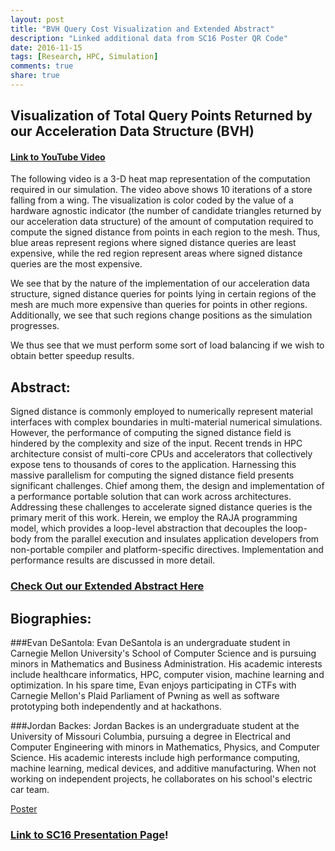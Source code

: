```yaml
---
layout: post
title: "BVH Query Cost Visualization and Extended Abstract"
description: "Linked additional data from SC16 Poster QR Code"
date: 2016-11-15
tags: [Research, HPC, Simulation]
comments: true
share: true
---
```





## Visualization of Total Query Points Returned by our Acceleration Data Structure (BVH)

#### [Link to YouTube Video](https://www.youtube.com/watch?v=19-r0b_PfLU&feature=youtu.be)

The following video is a 3-D heat map representation of the computation required in our simulation.  The video above shows 10 iterations of a store falling from a wing.  The visualization is color coded by the value of a hardware agnostic indicator (the number of candidate triangles returned by our acceleration data structure) of the amount of computation required to compute the signed distance from points in each region to the mesh.  Thus, blue areas represent regions where signed distance queries are least expensive, while the red region represent areas where signed distance queries are the most expensive.


We see that by the nature of the implementation of our acceleration data structure, signed distance queries for points lying in certain regions of the mesh are much more expensive than queries for points in other regions.  Additionally, we see that such regions change positions as the simulation progresses.  


We thus see that we must perform some sort of load balancing if we wish to obtain better speedup results.


## Abstract:
Signed distance is commonly employed to numerically represent material interfaces with complex boundaries in multi-material numerical simulations. However, the performance of computing the signed distance field is hindered by the complexity and size of the input. Recent trends in HPC architecture consist of multi-core CPUs and accelerators that collectively expose tens to thousands of cores to the application. Harnessing this massive parallelism for computing the signed distance field presents significant challenges. Chief among them, the design and implementation of a performance portable solution that can work across architectures. Addressing these challenges to accelerate signed distance queries is the primary merit of this work. Herein, we employ the RAJA programming model, which provides a loop-level abstraction that decouples the loop-body from the parallel execution and insulates application developers from non-portable compiler and platform-specific directives. Implementation and performance results are discussed in more detail.

### [Check Out our Extended Abstract Here](/files/sc16ExtendedAbstract.pdf) 


## Biographies:

###Evan DeSantola:
Evan DeSantola is an undergraduate student in Carnegie Mellon University's School of Computer Science and is pursuing minors in Mathematics and Business Administration. His academic interests include healthcare informatics, HPC, computer vision, machine learning and optimization. In his spare time, Evan enjoys participating in CTFs with Carnegie Mellon's Plaid Parliament of Pwning as well as software prototyping both independently and at hackathons.

###Jordan Backes:
Jordan Backes is an undergraduate student at the University of Missouri Columbia, pursuing a degree in Electrical and Computer Engineering with minors in Mathematics, Physics, and Computer Science. His academic interests include high performance computing, machine learning, medical devices, and additive manufacturing. When not working on independent projects, he collaborates on his school's electric car team.


[Poster](/files/PosterFinalSubmitThis)

### [Link to SC16 Presentation Page](http://sc16.supercomputing.org/presentation/?id=spost141&sess=sess318)!



